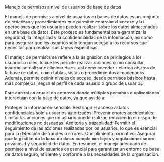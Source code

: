 Manejo de permisos a nivel de usuarios de base de datos

El manejo de permisos a nivel de usuarios en bases de datos es un conjunto de prácticas y procedimientos que permiten controlar el acceso y las operaciones que los usuarios pueden realizar sobre los datos almacenados en una base de datos. Este proceso es fundamental para garantizar la seguridad, la integridad y la confidencialidad de la información, así como para asegurar que los usuarios solo tengan acceso a los recursos que necesitan para realizar sus tareas específicas.

El manejo de permisos se refiere a la asignación de privilegios a los usuarios o roles, lo que les permite realizar acciones como consultar, insertar, actualizar o eliminar datos, así como acceder a ciertos objetos de la base de datos, como tablas, vistas o procedimientos almacenados. Además, permite definir niveles de acceso, desde permisos básicos hasta más complejos, según el perfil de cada usuario o grupo de usuarios.

Este control es crucial en entornos donde múltiples personas o aplicaciones interactúan con la base de datos, ya que ayuda a:

Proteger la información sensible: Restringir el acceso a datos confidenciales solo a usuarios autorizados. Prevenir errores accidentales: Limitar las acciones que un usuario puede realizar, reduciendo el riesgo de modificaciones no deseadas. Auditoría y trazabilidad: Permitir el seguimiento de las acciones realizadas por los usuarios, lo que es esencial para la detección de fraudes o errores. Cumplimiento normativo: Asegurar que la gestión de la base de datos cumpla con leyes y regulaciones sobre privacidad y seguridad de datos. En resumen, el manejo adecuado de permisos a nivel de usuarios es esencial para garantizar un entorno de base de datos seguro, eficiente y conforme a las necesidades de la organización.
